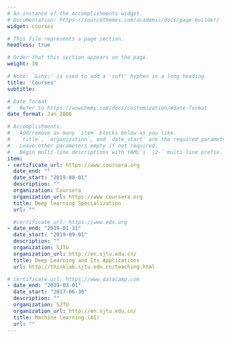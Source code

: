 ```yaml
---
# An instance of the Accomplishments widget.
# Documentation: https://sourcethemes.com/academic/docs/page-builder/
widget: courses

# This file represents a page section.
headless: true

# Order that this section appears on the page.
weight: 30

# Note: `&shy;` is used to add a 'soft' hyphen in a long heading.
title: 'Courses'
subtitle:

# Date format
#   Refer to https://wowchemy.com/docs/customization/#date-format
date_format: Jan 2006

# Accomplishments.
#   Add/remove as many `item` blocks below as you like.
#   `title`, `organization`, and `date_start` are the required parameters.
#   Leave other parameters empty if not required.
#   Begin multi-line descriptions with YAML's `|2-` multi-line prefix.
item:
- certificate_url: https://www.coursera.org
  date_end: ""
  date_start: "2019-08-01"
  description: ""
  organization: Coursera
  organization_url: https://www.coursera.org
  title: Deep learning Specialization
  url: ""

  #certificate_url: https://www.edx.org
- date_end: "2019-01-31"
  date_start: "2019-09-01"
  description: ""
  organization: SJTU
  organization_url: http://en.sjtu.edu.cn/
  title: Deep Learning and Its Applications
  url: http://thinklab.sjtu.edu.cn/teaching.html

# certificate_url: https://www.datacamp.com
- date_end: "2019-03-01"
  date_start: "2017-06-30"
  description: ""
  organization: SJTU
  organization_url: http://en.sjtu.edu.cn/
  title: Machine learning (AI)
  url: ""
---
```

